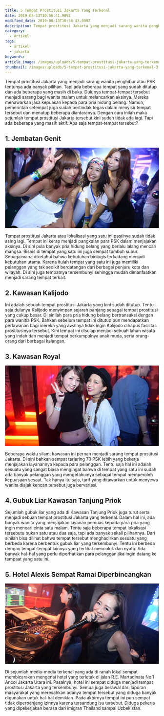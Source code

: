 ```yaml
---
title: 5 Tempat Prostitusi Jakarta Yang Terkenal
date: 2019-08-13T10:56:41.989Z
modified_date: 2019-08-13T10:56:43.009Z
description: Tempat prostitusi Jakarta yang menjadi sarang wanita penghibur atau PSK tentunya ada banyak pilihan. Tapi ada beberapa tempat yang sudah ditutup.
category:
  - Artikel
tags:
  - artikel
  - jakarta
keywords:
article_image: /images/uploads/5-tempat-prostitusi-jakarta-yang-terkenal-3.jpg
thumbnail: /images/uploads/5-tempat-prostitusi-jakarta-yang-terkenal-3-006.jpg
---
```

Tempat prostitusi Jakarta yang menjadi sarang wanita penghibur atau PSK tentunya ada banyak pilihan. Tapi ada beberapa tempat yang sudah ditutup dan ada beberapa yang masih di buka. Dulunya tempat-tempat tersebut menjadi sarang bagi wanita malam untuk melancarkan aksinya. Mereka menawarkan jasa kepuasan kepada para pria hidung belang. Namun, pemerintah setempat juga sudah bertindak tegas dalam menyisir tempat tersebut dan menutup beberapa diantaranya. Dengan cara inilah maka sejumlah tempat prostitusi Jakarta tersebut kini sudah tidak ada lagi. Tapi ada beberapa yang masih aktif. Apa saja tempat-tempat tersebut?



## 1. Jembatan Genit

![5 Tempat Prostitusi Jakarta Yang Terkenal](/images/uploads/5-tempat-prostitusi-jakarta-yang-terkenal-3.jpg)

Tempat prostitusi Jakarta atau lokalisasi yang satu ini pastinya sudah tidak asing lagi. Tempat ini kerap menjadi pangkalan para PSK dalam menjajakan aksinya. Di sini pula banyak pria hidung belang yang berlalu lalang mencari mangsa. Bisnis di tempat yang satu ini juga sempat tumbuh subur. Sebagaimana diketahui bahwa kebutuhan biologis terkadang menjadi kebutuhan utama. Karena itulah tempat yang satu ini juga memiliki pelanggan yang tak sedikit berdatangan dari berbagai penjuru kota dan wilayah. Di sini juga tempatnya tersembunyi sehingga mudah dimanfaatkan menjadi sarang tempat terkait.



## 2. Kawasan Kalijodo

 Ini adalah sebuah tempat prostitusi Jakarta yang kini sudah ditutup. Tentu saja dulunya Kalijodo menyimpan sejarah panjang sebagai tempat prostitusi yang cukup besar. Di sinilah para pria hidung belang bertransaksi dengan para wanitia PSK. Bahkan sebelum tempat ini ditutup pun mendapatkan perlawanan bagi mereka yang awalnya tidak ingin Kalijodo dihapus fasilitas prostitusinya tersebut. Kini tempat ini disulap menjadi sebuah lahan wisata yang indah dan menjadi tempat berkumpulnya anak muda, serta orang-orang dari berbagai kalangan.



## 3. Kawasan Royal

![5 Tempat Prostitusi Jakarta Yang Terkenal](/images/uploads/5-tempat-prostitusi-jakarta-yang-terkenal-2.jpg)

Beberapa waktu silam, kawasan ini pernah menjadi sarang tempat prostitusi Jakarta. Di sini bahkan sempat terjaring 70 PSK lebih yang bekerja menjajakan layanannya kepada para pelanggan. Tentu saja hal ini adalah sesuatu yang sangat biasa mengingat bahwa di tempat yang satu ini sudah ada banyak pelanggan yang mengetahuinya sebagai tempat memperoleh kepuasaan sesaat. Tak hanya itu saja, tarif yang ditawarkan untuk menyewa wanita diajak kencan tersebut juga bervariasi. 



## 4. Gubuk Liar Kawasan Tanjung Priok

Sejumlah gubuk liar yang ada di Kawasan Tanjung Priok juga turut serta menjadi sebuah tempat prostitusi Jakarta yang terkenal. Dalam hal ini, ada banyak wanita yang menjajakan layanan pemuas kepada para pria yang ingin mencari cinta satu malam. Tentu saja beberapa tempat lokalisasi tersebutu bukan satu atau dua saja, tapi ada banyak sekali pilihannya. Dari sinilah bisa dilihat bahwa tempat tersebut menghadirkan sesuatu yang berbeda karena berbentuk gubuk liar yang tersembunyi. Tentu ini berbeda dengan tempat-tempat lainnya yang terlihat mencolok dan nyata. Ada banyak hal-hal yang perlu diperhatikan para pelanggan jika ingin datang ke tempaat yang satu ini.



## 5. Hotel Alexis Sempat Ramai Diperbincangkan

![5 Tempat Prostitusi Jakarta Yang Terkenal](/images/uploads/5-tempat-prostitusi-jakarta-yang-terkenal-1.jpg)

Di sejumlah media-media terkenal yang ada di ranah lokal sempat membicarakan mengenai hotel yang terletak di jalan R.E. Martadinata No.1 Ancol Jakarta Utara ini. Pasalnya, hotel ini sempat diduga menjadi tempat prostitusi Jakarta yang tersembunyi. Semua juga berawal dari laporan masyarakat yang meresahkan adanya tempat tersebut yang diduga banyak digunakan untuk hal-hal demikian. Pada akhirnya tempat ini pun sempat tidak diperpanjang izinnya karena tersandung isu tersebut. Diduga pekerja yang dipekerjakan berasa dari imigran Thailand sampai Uzbekistan.
